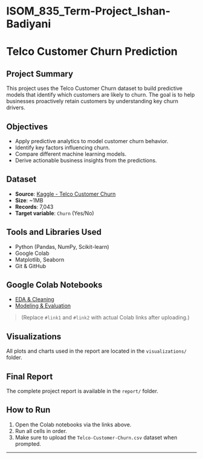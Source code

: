 # ISOM_835_Term-Project_Ishan-Badiyani

# Telco Customer Churn Prediction

## Project Summary
This project uses the Telco Customer Churn dataset to build predictive models that identify which customers are likely to churn. The goal is to help businesses proactively retain customers by understanding key churn drivers.

## Objectives
- Apply predictive analytics to model customer churn behavior.
- Identify key factors influencing churn.
- Compare different machine learning models.
- Derive actionable business insights from the predictions.

## Dataset
- **Source**: [Kaggle - Telco Customer Churn](https://www.kaggle.com/datasets/blastchar/telco-customer-churn)
- **Size**: ~1MB
- **Records**: 7,043
- **Target variable**: `Churn` (Yes/No)

## Tools and Libraries Used
- Python (Pandas, NumPy, Scikit-learn)
- Google Colab
- Matplotlib, Seaborn
- Git & GitHub

## Google Colab Notebooks
- [EDA & Cleaning](#https://colab.research.google.com/drive/1iSq63pRF4bh0DSejMZkqlhPyCKFR5k3R?usp=sharing)
- [Modeling & Evaluation](#link2)

> (Replace `#link1` and `#link2` with actual Colab links after uploading.)

## Visualizations
All plots and charts used in the report are located in the `visualizations/` folder.

## Final Report
The complete project report is available in the `report/` folder.

## How to Run
1. Open the Colab notebooks via the links above.
2. Run all cells in order.
3. Make sure to upload the `Telco-Customer-Churn.csv` dataset when prompted.

---

